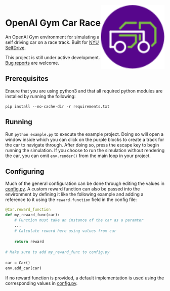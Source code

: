 <img src="./logo.svg"  align="right" width="40%"/>

# OpenAI Gym Car Race

An OpenAI Gym environment for simulating a self driving car on a race track. Built for [NYU SelfDrive](https://engineering.nyu.edu/research/vertically-integrated-projects/vip-teams/nyu-self-drive).

This project is still under active development. [Bug reports](https://github.com/Taaseen-Ali/OpenAI-Gym-Car-Race/issues) are welcome.

## Prerequisites

Ensure that you are using python3 and that all required python modules are installed by running the following:

`pip install --no-cache-dir -r requirements.txt`

## Running

Run `python example.py` to execute the example project. Doing so will open a window inside which you can click on the purple blocks to create a track for the car to navigate through. After doing so, press the escape key to begin running the simulation. If you choose to run the simulation without rendering the car, you can omit `env.render()` from the main loop in your project.

## Configuring

Much of the general configuration can be done through editing the values in [config.py](./config.py). A custom reward function can also be passed into the environment by defining it like the following example and adding a reference to it using the `reward.function` field in the config file:

```python
@Car.reward_function
def my_reward_func(car):
    # Function must take an instance of the car as a paramter
    ...
    # Calculate reward here using values from car

    return reward

# Make sure to add my_reward_func to config.py

car = Car()
env.add_car(car)
```

If no reward function is provided, a default implementation is used using the corresponding values in [config.py](./config.py).
